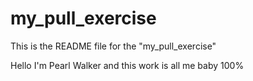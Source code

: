 # my_pull_exercise

This is the README file for the "my_pull_exercise"

Hello I'm Pearl Walker and this work is all me baby 100%
